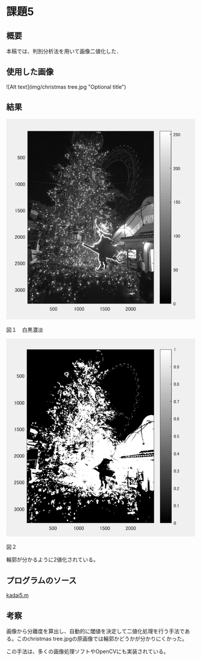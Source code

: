 課題5
====

## 概要

本稿では、判別分析法を用いて画像二値化した．

## 使用した画像

![Alt text](img/christmas tree.jpg "Optional title")

## 結果


![Alt text](img/5-1.png "Optional title")

図１　白黒濃淡

![Alt text](img/5-2.png "Optional title")

図２

輪郭が分かるように2値化されている。


## プログラムのソース

[kadai5.m](https://github.com/Minami0o0/image_processing/blob/master/lecture_image_processing-master/kadai5.m)


## 考察

画像から分離度を算出し、自動的に閾値を決定して二値化処理を行う手法である。このchristmas tree.jpgの原画像では輪郭かどうかが分かりにくかった。

この手法は、多くの画像処理ソフトやOpenCVにも実装されている。
